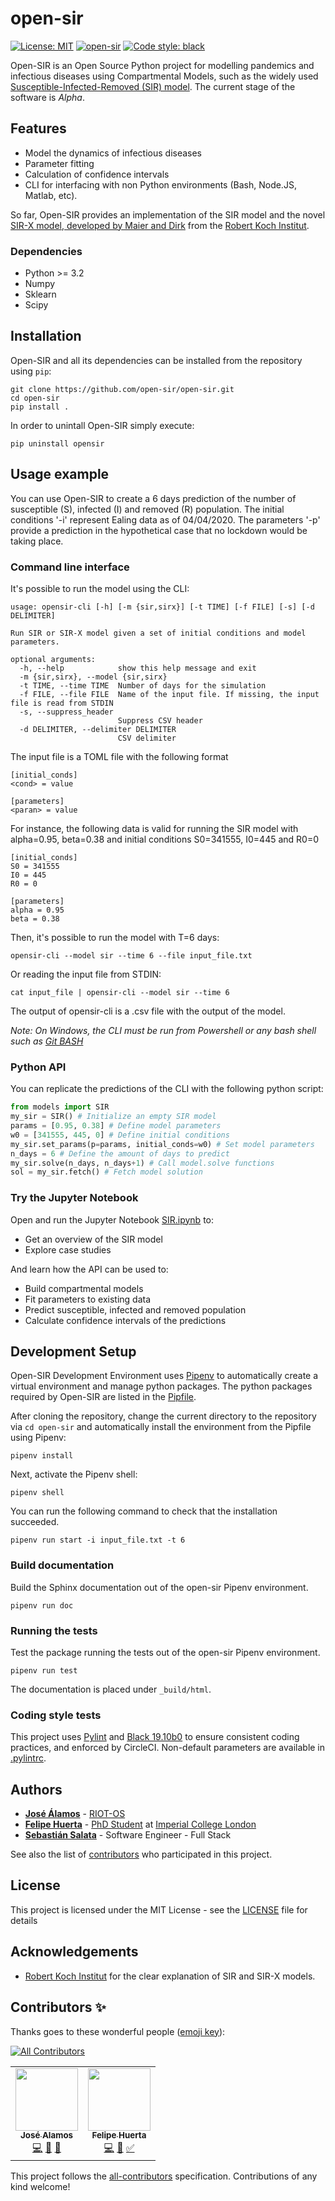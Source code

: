 [mit]: https://img.shields.io/badge/License-MIT-blue.svg
[circleci]: https://circleci.com/gh/open-sir/open-sir.svg?style=shield
[black]: https://img.shields.io/badge/code%20style-black-000000.svg

# open-sir

[![License: MIT][mit]](https://opensource.org/licenses/MIT)
[![open-sir][circleci]](https://circleci.com/gh/open-sir/open-sir)
[![Code style: black][black]](https://github.com/psf/black)

Open-SIR is an Open Source Python project for modelling pandemics and infectious diseases using Compartmental Models, such as the widely used [Susceptible-Infected-Removed (SIR) model](http://rocs.hu-berlin.de/corona/docs/forecast/model/#classic-sir-dynamics). 
The current stage of the software is *Alpha*.

## Features
- Model the dynamics of infectious diseases
- Parameter fitting
- Calculation of confidence intervals
- CLI for interfacing with non Python environments (Bash, Node.JS, Matlab, etc).

So far, Open-SIR provides an implementation of the SIR model and the novel [SIR-X model, developed by Maier and Dirk](https://science.sciencemag.org/content/early/2020/04/07/science.abb4557.full) from the [Robert Koch Institut](http://rocs.hu-berlin.de/corona/docs/forecast/model/#sir-x-dynamics-outbreaks-with-temporally-increasing-interventions).

### Dependencies

* Python >= 3.2
* Numpy
* Sklearn
* Scipy

## Installation
Open-SIR and all its dependencies can be installed from the repository using
`pip`:

```
git clone https://github.com/open-sir/open-sir.git
cd open-sir
pip install .
```

In order to unintall Open-SIR simply execute:
```
pip uninstall opensir
```

## Usage example

You can use Open-SIR to create a 6 days prediction of the number of susceptible (S), infected (I) and removed (R) population. 
The initial conditions '-i' represent Ealing data as of 04/04/2020. The parameters '-p' provide a prediction in the hypothetical 
case that no lockdown would be taking place.

### Command line interface

It's possible to run the model using the CLI:

```
usage: opensir-cli [-h] [-m {sir,sirx}] [-t TIME] [-f FILE] [-s] [-d DELIMITER]

Run SIR or SIR-X model given a set of initial conditions and model parameters.

optional arguments:
  -h, --help            show this help message and exit
  -m {sir,sirx}, --model {sir,sirx}
  -t TIME, --time TIME  Number of days for the simulation
  -f FILE, --file FILE  Name of the input file. If missing, the input file is read from STDIN
  -s, --suppress_header
                        Suppress CSV header
  -d DELIMITER, --delimiter DELIMITER
                        CSV delimiter
```

The input file is a TOML file with the following format

```
[initial_conds]
<cond> = value

[parameters]
<paran> = value
```

For instance, the following data is valid for running the SIR model with
alpha=0.95, beta=0.38 and initial conditions S0=341555, I0=445 and R0=0

```
[initial_conds]
S0 = 341555
I0 = 445
R0 = 0

[parameters]
alpha = 0.95
beta = 0.38
```

Then, it's possible to run the model with T=6 days:

```
opensir-cli --model sir --time 6 --file input_file.txt
```

Or reading the input file from STDIN:

```
cat input_file | opensir-cli --model sir --time 6
```

The output of opensir-cli is a .csv file with the output of the model.

*Note: On Windows, the CLI must be run from Powershell or any bash shell such as [Git BASH](https://gitforwindows.org/)*

### Python API

You can replicate the predictions of the CLI with the following python script:
```python
from models import SIR
my_sir = SIR() # Initialize an empty SIR model
params = [0.95, 0.38] # Define model parameters
w0 = [341555, 445, 0] # Define initial conditions
my_sir.set_params(p=params, initial_conds=w0) # Set model parameters
n_days = 6 # Define the amount of days to predict
my_sir.solve(n_days, n_days+1) # Call model.solve functions
sol = my_sir.fetch() # Fetch model solution
```

### Try the Jupyter Notebook

Open and run the Jupyter Notebook [SIR.ipynb](SIR.ipynb) to:
* Get an overview of the SIR model
* Explore case studies

And learn how the API can be used to:

* Build compartmental models
* Fit parameters to existing data 
* Predict susceptible, infected and removed population
* Calculate confidence intervals of the predictions

## Development Setup

Open-SIR Development Environment uses
[Pipenv](https://pipenv.pypa.io/en/latest/) to automatically create a virtual
environment and manage python packages. The python packages required by
Open-SIR are listed in the [Pipfile](Pipfile).

After cloning the repository, change the current directory to the repository
via `cd open-sir` and automatically install the environment from the Pipfile
using Pipenv:
```
pipenv install
```
Next, activate the Pipenv shell:
```
pipenv shell
```
You can run the following command to check that the installation succeeded.
```
pipenv run start -i input_file.txt -t 6
```

### Build documentation

Build the Sphinx documentation out of the open-sir Pipenv environment.
```
pipenv run doc
```

### Running the tests

Test the package running the tests out of the open-sir Pipenv environment.
```
pipenv run test
```

The documentation is placed under `_build/html`.

### Coding style tests

This project uses [Pylint](https://www.pylint.org/) and [Black
19.10b0](https://black.readthedocs.io/en/stable/) to ensure consistent coding
practices, and enforced by CircleCI. Non-default parameters are available in
[.pylintrc](.pylintrc).

## Authors

* **[José Álamos](https://github.com/jia200x)** - [RIOT-OS](https://github.com/RIOT-OS)
* **[Felipe Huerta](https://github.com/felipehuerta17)** - [PhD Student](https://www.imperial.ac.uk/people/f.huerta-perez17) at [Imperial College London](https://github.com/ImperialCollegeLondon)
* **[Sebastián Salata](https://github.com/sasalatart)** - Software Engineer - Full Stack

See also the list of [contributors](https://github.com/open-sir/open-sir/contributors) who participated in this project.

## License

This project is licensed under the MIT License - see the [LICENSE](LICENSE) file for details

## Acknowledgements

* [Robert Koch Institut](https://www.rki.de/EN/Home/homepage_node.html) for the clear explanation of SIR and SIR-X models.

## Contributors ✨

Thanks goes to these wonderful people ([emoji key](https://allcontributors.org/docs/en/emoji-key)):
<!-- ALL-CONTRIBUTORS-BADGE:START - Do not remove or modify this section -->
[![All Contributors](https://img.shields.io/badge/all_contributors-2-orange.svg?style=flat-square)](#contributors-)
<!-- ALL-CONTRIBUTORS-BADGE:END -->

<!-- ALL-CONTRIBUTORS-LIST:START - Do not remove or modify this section -->
<!-- prettier-ignore-start -->
<!-- markdownlint-disable -->
<table>
  <tr>
    <td align="center"><a href="https://github.com/jia200x"><img src="https://avatars3.githubusercontent.com/u/1260616?v=4" width="100px;" alt=""/><br /><sub><b>José Alamos</b></sub></a><br /><a href="https://github.com/open-sir/open-sir/commits?author=jia200x" title="Code">💻</a> <a href="https://github.com/open-sir/open-sir/commits?author=jia200x" title="Documentation">📖</a> <a href="#maintenance-jia200x" title="Maintenance">🚧</a></td>
    <td align="center"><a href="http://www.imperial.ac.uk/people/f.huerta-perez17"><img src="https://avatars3.githubusercontent.com/u/33637198?v=4" width="100px;" alt=""/><br /><sub><b>Felipe Huerta</b></sub></a><br /><a href="https://github.com/open-sir/open-sir/commits?author=felipehuerta17" title="Code">💻</a> <a href="https://github.com/open-sir/open-sir/commits?author=felipehuerta17" title="Documentation">📖</a> <a href="#tutorial-felipehuerta17" title="Tutorials">✅</a></td>
  </tr>
</table>

<!-- markdownlint-enable -->
<!-- prettier-ignore-end -->
<!-- ALL-CONTRIBUTORS-LIST:END -->

This project follows the [all-contributors](https://github.com/all-contributors/all-contributors) specification. Contributions of any kind welcome!
